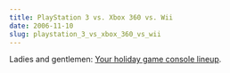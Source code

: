 ```yaml
---
title: PlayStation 3 vs. Xbox 360 vs. Wii
date: 2006-11-10
slug: playstation_3_vs_xbox_360_vs_wii
---
```

<p>Ladies and gentlemen: <a href="http://www.engadget.com/2006/11/11/playstation-3-vs-xbox-360-vs-wii/">Your holiday game console lineup</a>.</p>